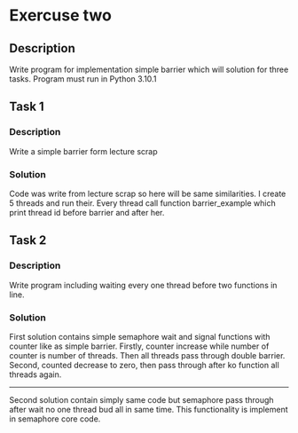 # Exercuse two

## Description
Write program for implementation simple barrier which will solution for three tasks.
Program must run in Python 3.10.1

## Task 1
### Description 
Write a simple barrier form lecture scrap
### Solution 
Code was write from lecture scrap so here will be same similarities.
I create 5 threads and run their. Every thread call function barrier_example
which print thread id before barrier and after her. 

## Task 2
### Description
Write program including waiting every one thread before two functions in 
line.
### Solution 
First solution contains simple semaphore wait and signal functions 
with counter like as simple barrier. Firstly, counter increase while 
number of counter is number of threads. Then all threads pass through
double barrier. Second, counted decrease to zero, then pass through after 
ko function all threads again.
<hr>
Second solution contain simply same code but semaphore pass through 
after wait no one thread bud all in same time. This functionality is 
implement in semaphore core code.